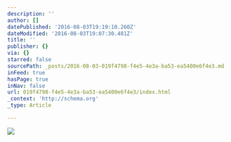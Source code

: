 ```yaml
---
description: ''
author: []
datePublished: '2016-08-03T19:19:10.260Z'
dateModified: '2016-08-03T19:07:30.481Z'
title: ''
publisher: {}
via: {}
starred: false
sourcePath: _posts/2016-08-03-019f4798-f4e5-4e3a-ba53-ea5400e6f4e3.md
inFeed: true
hasPage: true
inNav: false
url: 019f4798-f4e5-4e3a-ba53-ea5400e6f4e3/index.html
_context: 'http://schema.org'
_type: Article

---
```

![](https://the-grid-user-content.s3-us-west-2.amazonaws.com/75471ad5-1e8f-4cc4-8728-34747c884b01.png)